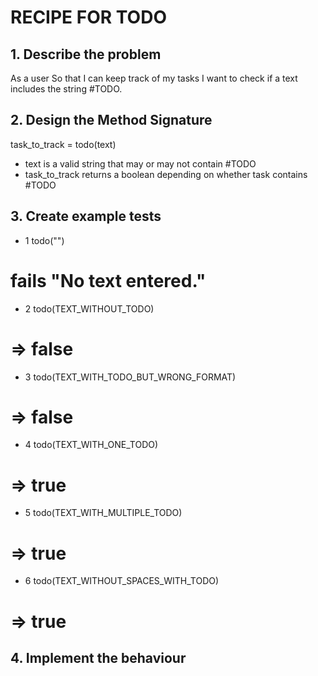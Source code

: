 # RECIPE FOR TODO

## 1. Describe the problem

As a user
So that I can keep track of my tasks
I want to check if a text includes the string #TODO.

## 2. Design the Method Signature

task_to_track = todo(text)

* text is a valid string that may or may not contain #TODO
* task_to_track returns a boolean depending on whether task contains #TODO

## 3. Create example tests

* 1
todo("")
# fails "No text entered."

* 2
todo(TEXT_WITHOUT_TODO)
# => false

* 3
todo(TEXT_WITH_TODO_BUT_WRONG_FORMAT)
# => false

* 4
todo(TEXT_WITH_ONE_TODO)
# => true

* 5
todo(TEXT_WITH_MULTIPLE_TODO)
# => true

* 6
todo(TEXT_WITHOUT_SPACES_WITH_TODO)
# => true

## 4. Implement the behaviour